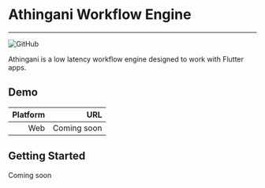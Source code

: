# Athingani Workflow Engine

---

![GitHub](https://img.shields.io/github/license/mashape/apistatus.svg?longCache=true&style=flat-square)

Athingani is a low latency workflow engine designed to work with Flutter apps.

## Demo

| Platform  | URL  
| -:        | -:    
| Web       | Coming soon

## Getting Started
Coming soon
```